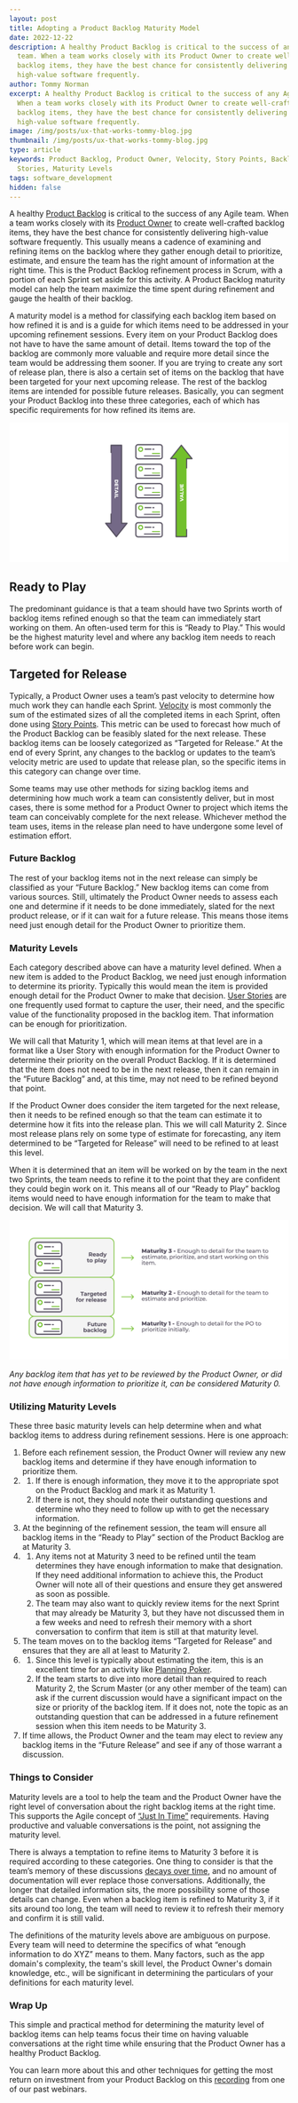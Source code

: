 ```yaml
---
layout: post
title: Adopting a Product Backlog Maturity Model
date: 2022-12-22
description: A healthy Product Backlog is critical to the success of any Agile
  team. When a team works closely with its Product Owner to create well-crafted
  backlog items, they have the best chance for consistently delivering
  high-value software frequently.
author: Tommy Norman
excerpt: A healthy Product Backlog is critical to the success of any Agile team.
  When a team works closely with its Product Owner to create well-crafted
  backlog items, they have the best chance for consistently delivering
  high-value software frequently.
image: /img/posts/ux-that-works-tommy-blog.jpg
thumbnail: /img/posts/ux-that-works-tommy-blog.jpg
type: article
keywords: Product Backlog, Product Owner, Velocity, Story Points, Backlog, User
  Stories, Maturity Levels
tags: software_development
hidden: false
---
```

<!--StartFragment-->

A healthy [Product Backlog](https://scrumguides.org/scrum-guide.html#product-backlog) is critical to the success of any Agile team. When a team works closely with its [Product Owner](https://scrumguides.org/scrum-guide.html#product-owner) to create well-crafted backlog items, they have the best chance for consistently delivering high-value software frequently. This usually means a cadence of examining and refining items on the backlog where they gather enough detail to prioritize, estimate, and ensure the team has the right amount of information at the right time. This is the Product Backlog refinement process in Scrum, with a portion of each Sprint set aside for this activity. A Product Backlog maturity model can help the team maximize the time spent during refinement and gauge the health of their backlog.

A maturity model is a method for classifying each backlog item based on how refined it is and is a guide for which items need to be addressed in your upcoming refinement sessions. Every item on your Product Backlog does not have to have the same amount of detail. Items toward the top of the backlog are commonly more valuable and require more detail since the team would be addressing them sooner. If you are trying to create any sort of release plan, there is also a certain set of items on the backlog that have been targeted for your next upcoming release. The rest of the backlog items are intended for possible future releases. Basically, you can segment your Product Backlog into these three categories, each of which has specific requirements for how refined its items are. 

![](/img/posts/tommy-01-1-.png)

## Ready to Play

The predominant guidance is that a team should have two Sprints worth of backlog items refined enough so that the team can immediately start working on them. An often-used term for this is “Ready to Play.” This would be the highest maturity level and where any backlog item needs to reach before work can begin. 

## Targeted for Release

Typically, a Product Owner uses a team’s past velocity to determine how much work they can handle each Sprint. [Velocity](https://www.scruminc.com/velocity/) is most commonly the sum of the estimated sizes of all the completed items in each Sprint, often done using [Story Points](https://www.mountaingoatsoftware.com/blog/what-are-story-points). This metric can be used to forecast how much of the Product Backlog can be feasibly slated for the next release. These backlog items can be loosely categorized as “Targeted for Release.” At the end of every Sprint, any changes to the backlog or updates to the team’s velocity metric are used to update that release plan, so the specific items in this category can change over time.

Some teams may use other methods for sizing backlog items and determining how much work a team can consistently deliver, but in most cases, there is some method for a Product Owner to project which items the team can conceivably complete for the next release. Whichever method the team uses, items in the release plan need to have undergone some level of estimation effort.

### Future Backlog

The rest of your backlog items not in the next release can simply be classified as your “Future Backlog.” New backlog items can come from various sources. Still, ultimately the Product Owner needs to assess each one and determine if it needs to be done immediately, slated for the next product release, or if it can wait for a future release. This means those items need just enough detail for the Product Owner to prioritize them.

### Maturity Levels

Each category described above can have a maturity level defined. When a new item is added to the Product Backlog, we need just enough information to determine its priority. Typically this would mean the item is provided enough detail for the Product Owner to make that decision. [User Stories](https://www.mountaingoatsoftware.com/agile/user-stories) are one frequently used format to capture the user, their need, and the specific value of the functionality proposed in the backlog item. That information can be enough for prioritization.

We will call that Maturity 1, which will mean items at that level are in a format like a User Story with enough information for the Product Owner to determine their priority on the overall Product Backlog. If it is determined that the item does not need to be in the next release, then it can remain in the “Future Backlog” and, at this time, may not need to be refined beyond that point.

If the Product Owner does consider the item targeted for the next release, then it needs to be refined enough so that the team can estimate it to determine how it fits into the release plan. This we will call Maturity 2. Since most release plans rely on some type of estimate for forecasting, any item determined to be “Targeted for Release” will need to be refined to at least this level.

When it is determined that an item will be worked on by the team in the next two Sprints, the team needs to refine it to the point that they are confident they could begin work on it. This means all of our “Ready to Play” backlog items would need to have enough information for the team to make that decision. We will call that Maturity 3. 

![](/img/posts/tommy-02-1-.png)

*Any backlog item that has yet to be reviewed by the Product Owner, or did not have enough information to prioritize it, can be considered Maturity 0.*

### Utilizing Maturity Levels

These three basic maturity levels can help determine when and what backlog items to address during refinement sessions. Here is one approach:

1. Before each refinement session, the Product Owner will review any new backlog items and determine if they have enough information to prioritize them.
2. 1. If there is enough information, they move it to the appropriate spot on the Product Backlog and mark it as Maturity 1.
   2. If there is not, they should note their outstanding questions and determine who they need to follow up with to get the necessary information.
3. At the beginning of the refinement session, the team will ensure all backlog items in the “Ready to Play” section of the Product Backlog are at Maturity 3.
4. 1. Any items not at Maturity 3 need to be refined until the team determines they have enough information to make that designation. If they need additional information to achieve this, the Product Owner will note all of their questions and ensure they get answered as soon as possible.
   2. The team may also want to quickly review items for the next Sprint that may already be Maturity 3, but they have not discussed them in a few weeks and need to refresh their memory with a short conversation to confirm that item is still at that maturity level.
5. The team moves on to the backlog items “Targeted for Release” and ensures that they are all at least to Maturity 2.
6. 1. Since this level is typically about estimating the item, this is an excellent time for an activity like [Planning Poker](https://www.mountaingoatsoftware.com/agile/planning-poker).
   2. If the team starts to dive into more detail than required to reach Maturity 2, the Scrum Master (or any other member of the team) can ask if the current discussion would have a significant impact on the size or priority of the backlog item. If it does not, note the topic as an outstanding question that can be addressed in a future refinement session when this item needs to be Maturity 3.
7. If time allows, the Product Owner and the team may elect to review any backlog items in the “Future Release” and see if any of those warrant a discussion.

### Things to Consider

Maturity levels are a tool to help the team and the Product Owner have the right level of conversation about the right backlog items at the right time. This supports the Agile concept of [“Just In Time”](https://agileforall.com/new-to-agile-remember-one-thing-just-enough-just-in-time/) requirements. Having productive and valuable conversations is the point, not assigning the maturity level.

There is always a temptation to refine items to Maturity 3 before it is required according to these categories. One thing to consider is that the team’s memory of these discussions [decays over time](https://en.wikipedia.org/wiki/Forgetting_curve), and no amount of documentation will ever replace those conversations. Additionally, the longer that detailed information sits, the more possibility some of those details can change. Even when a backlog item is refined to Maturity 3, if it sits around too long, the team will need to review it to refresh their memory and confirm it is still valid.

The definitions of the maturity levels above are ambiguous on purpose. Every team will need to determine the specifics of what “enough information to do XYZ” means to them. Many factors, such as the app domain's complexity, the team's skill level, the Product Owner's domain knowledge, etc., will be significant in determining the particulars of your definitions for each maturity level.

### Wrap Up

This simple and practical method for determining the maturity level of backlog items can help teams focus their time on having valuable conversations at the right time while ensuring that the Product Owner has a healthy Product Backlog.

You can learn more about this and other techniques for getting the most return on investment from your Product Backlog on this [recording](https://www.youtube.com/watch?v=6D8NcS0yTMQ&t=730s) from one of our past webinars.

<!--EndFragment-->